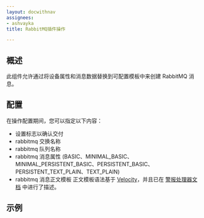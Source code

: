 ```yaml
---
layout: docwithnav
assignees:
- ashvayka
title: RabbitMQ插件操作

---
```


## 概述

此组件允许通过将设备属性和消息数据替换到可配置模板中来创建 RabbitMQ 消息。

## 配置

在操作配置期间，您可以指定以下内容：
- 设置标志以确认交付
- rabbitmq 交换名称
- rabbitmq 队列名称
- rabbitmq 消息属性 (BASIC、MINIMAL_BASIC、MINIMAL_PERSISTENT_BASIC、PERSISTENT_BASIC、PERSISTENT_TEXT_PLAIN、TEXT_PLAIN)
- rabbitmq 消息正文模板
正文模板语法基于 [Velocity](https://velocity.apache.org/)，并且已在 [警报处理器文档](/docs/reference/processors/alarm-deduplication-processor/#configuration) 中进行了描述。

## 示例